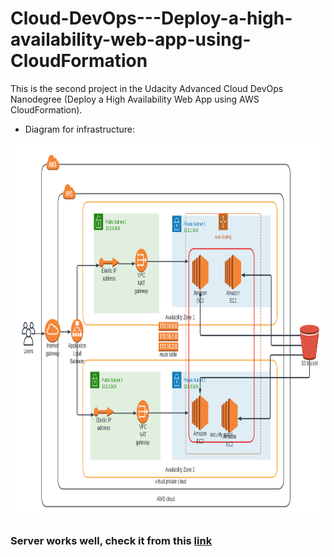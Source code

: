 # Cloud-DevOps---Deploy-a-high-availability-web-app-using-CloudFormation
This is the second project in the Udacity Advanced Cloud DevOps Nanodegree (Deploy a High Availability Web App using AWS CloudFormation).


- Diagram for infrastructure:
<img src="Omar - Udacity Project 2 - Cloud DevOps.png" height="600px" width="600px"/>


### Server works well, check it from this [link](http://omar-webse-fylupg2dp171-1416431508.us-east-1.elb.amazonaws.com/)
